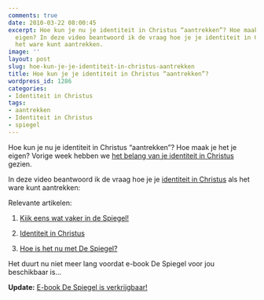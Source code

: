```yaml
---
comments: true
date: 2010-03-22 08:00:45
excerpt: Hoe kun je nu je identiteit in Christus “aantrekken”? Hoe maak je het je
  eigen? In deze video beantwoord ik de vraag hoe je je identiteit in Christus als
  het ware kunt aantrekken.
image: ''
layout: post
slug: hoe-kun-je-je-identiteit-in-christus-aantrekken
title: Hoe kun je je identiteit in Christus “aantrekken”?
wordpress_id: 1286
categories:
- Identiteit in Christus
tags:
- aantrekken
- Identiteit in Christus
- spiegel
---
```


Hoe kun je nu je identiteit in Christus “aantrekken”? Hoe maak je het je eigen? Vorige week hebben we [het belang van je identiteit in Christus](/2010/03/15/het-belang-van-je-identiteit-in-christus/) gezien.

In deze video beantwoord ik de vraag hoe je je [identiteit in Christus](/identiteit/) als het ware kunt aantrekken:



Relevante artikelen:



	
  1. [Kijk eens wat vaker in de Spiegel!](/2009/11/09/kijk-eens-wat-vaker-in-de-spiegel/)

	
  2. [Identiteit in Christus](/identiteit/)

	
  3. [Hoe is het nu met De Spiegel?](/2010/02/08/en-hoe-is-het-nu-met-de-spiegel/)


Het duurt nu niet meer lang voordat e-book De Spiegel voor jou beschikbaar is...

**Update:** [E-book De Spiegel is verkrijgbaar!](/despiegel/)
